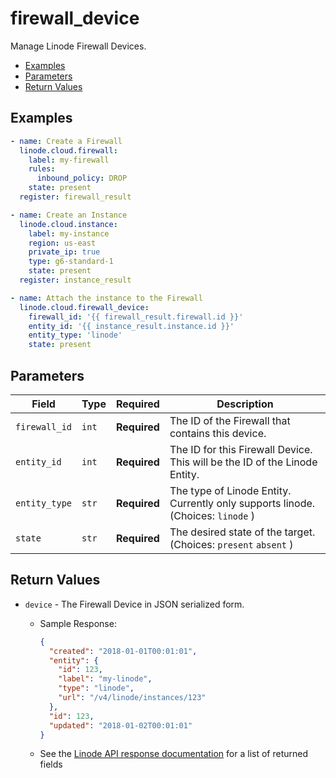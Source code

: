 # firewall_device

Manage Linode Firewall Devices.


- [Examples](#examples)
- [Parameters](#parameters)
- [Return Values](#return-values)

## Examples

```yaml
- name: Create a Firewall
  linode.cloud.firewall:
    label: my-firewall
    rules:
      inbound_policy: DROP
    state: present
  register: firewall_result

- name: Create an Instance
  linode.cloud.instance:
    label: my-instance
    region: us-east
    private_ip: true
    type: g6-standard-1
    state: present
  register: instance_result

- name: Attach the instance to the Firewall
  linode.cloud.firewall_device:
    firewall_id: '{{ firewall_result.firewall.id }}'
    entity_id: '{{ instance_result.instance.id }}'
    entity_type: 'linode'
    state: present
```










## Parameters

| Field     | Type | Required | Description                                                                  |
|-----------|------|----------|------------------------------------------------------------------------------|
| `firewall_id` | `int` | **Required** | The ID of the Firewall that contains this device.   |
| `entity_id` | `int` | **Required** | The ID for this Firewall Device. This will be the ID of the Linode Entity.   |
| `entity_type` | `str` | **Required** | The type of Linode Entity. Currently only supports linode.  (Choices:  `linode` ) |
| `state` | `str` | **Required** | The desired state of the target.  (Choices:  `present`  `absent` ) |






## Return Values

- `device` - The Firewall Device in JSON serialized form.

    - Sample Response:
        ```json
        {
          "created": "2018-01-01T00:01:01",
          "entity": {
            "id": 123,
            "label": "my-linode",
            "type": "linode",
            "url": "/v4/linode/instances/123"
          },
          "id": 123,
          "updated": "2018-01-02T00:01:01"
        }
        ```
    - See the [Linode API response documentation](https://www.linode.com/docs/api/networking/#firewall-device-view__responses) for a list of returned fields


